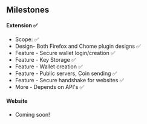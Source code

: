 ## Milestones

#### Extension ✅ 

- Scope: ✅ 
- Design- Both Firefox and Chome plugin designs ✅ 
- Feature - Secure wallet login/creation ✅ 
- Feature - Key Storage ✅ 
- Feature - Wallet creation ✅ 
- Feature - Public servers, Coin sending ✅ 
- Feature - Secure handshake for websites ✅ 
- More - Depends on API's ✅ 

#### Website

- Coming soon!
